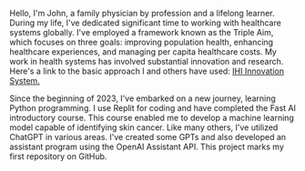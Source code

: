Hello, I'm John, a family physician by profession and a lifelong learner. During my life, I've dedicated significant time to working with healthcare systems globally. I've employed a framework known as the Triple Aim, which focuses on three goals: improving population health, enhancing healthcare experiences, and managing per capita healthcare costs. My work in health systems has involved substantial innovation and research. Here's a link to the basic approach I and others have used: [IHI Innovation System.](https://www.ihi.org/resources/white-papers/ihi-innovation-system)

Since the beginning of 2023, I've embarked on a new journey, learning Python programming. I use Replit for coding and have completed the Fast AI introductory course. This course enabled me to develop a machine learning model capable of identifying skin cancer. Like many others, I've utilized ChatGPT in various areas. I've created some GPTs and also developed an assistant program using the OpenAI Assistant API. This project marks my first repository on GitHub.

<!---
JohnW8111/JohnW8111 is a ✨ special ✨ repository because its `README.md` (this file) appears on your GitHub profile.
You can click the Preview link to take a look at your changes.
--->
